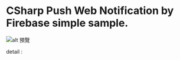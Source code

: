 # CSharp Push Web Notification by Firebase simple sample.



![alt 預覽](https://github.com/donma/CSharp-Firebase-Web-Notification-Sample/blob/master/Image%20599.jpg?raw=true)



detail : 





